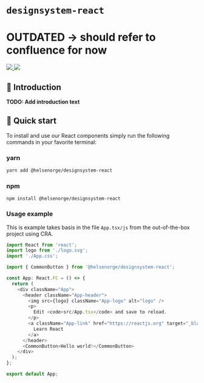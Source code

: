 # `designsystem-react`

<h1>OUTDATED -> should refer to confluence for now</h1>

<a href="https://www.npmjs.com/package/@helsenorge/designsystem-react/v/latest">
    <img src="https://img.shields.io/npm/v/@helsenorge/designsystem-react/latest" />
</a>
<a href="https://www.npmjs.com/package/@helsenorge/designsystem-react/v/next">
    <img src="https://img.shields.io/npm/v/@helsenorge/designsystem-react/next" />
</a>

## 👋 Introduction

**TODO: Add introduction text**

## 🚀 Quick start

To install and use our React components simply run the following commands in your favorite terminal:

### yarn

```bash
yarn add @helsenorge/designsystem-react
```

### npm

```npm
npm install @helsenorge/designsystem-react
```

### Usage example

This is example takes basis in the file `App.tsx/js` from the out-of-the-box project using CRA.

```typescript
import React from 'react';
import logo from './logo.svg';
import './App.css';

import { CommonButton } from '@helsenorge/designsystem-react';

const App: React.FC = () => {
  return (
    <div className="App">
      <header className="App-header">
        <img src={logo} className="App-logo" alt="logo" />
        <p>
          Edit <code>src/App.tsx</code> and save to reload.
        </p>
        <a className="App-link" href="https://reactjs.org" target="_blank" rel="noopener noreferrer">
          Learn React
        </a>
      </header>
      <CommonButton>Hello world!</CommonButton>
    </div>
  );
};

export default App;
```

